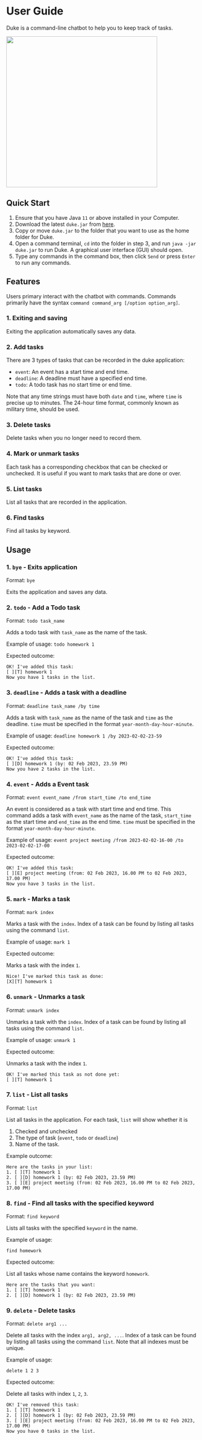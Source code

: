 # User Guide
Duke is a command-line chatbot to help you to keep track of tasks.

<img height="400px" src="Ui.png">

## Quick Start
1. Ensure that you have Java `11` or above installed in your Computer.
2. Download the latest `duke.jar` from [here](https://github.com/potty10/ip/releases).
3. Copy or move `duke.jar` to the folder that you want to use as the home folder for Duke.
4. Open a command terminal, `cd` into the folder in step 3, and run `java -jar duke.jar` to run Duke. A graphical user interface (GUI) should open.
5. Type any commands in the command box, then click `Send` or press `Enter` to run any commands.

## Features 
Users primary interact with the chatbot with commands. Commands primarily have the syntax `command command_arg [/option option_arg]`.

### 1. Exiting and saving
Exiting the application automatically saves any data.

### 2. Add tasks

There are 3 types of tasks that can be recorded in the duke application:
- `event`: An event has a start time and end time.
- `deadline`: A deadline must have a specified end time.
- `todo`: A todo task has no start time or end time.

Note that any time strings must have both `date` and `time`, where `time` 
is precise up to minutes. The 24-hour time format, commonly known as military time, should be used.

### 3. Delete tasks

Delete tasks when you no longer need to record them.

### 4. Mark or unmark tasks

Each task has a corresponding checkbox that can be checked or unchecked. It is useful if you want to mark tasks that are done or over.

### 5. List tasks

List all tasks that are recorded in the application.

### 6. Find tasks

Find all tasks by keyword.

## Usage

### 1. `bye` - Exits application

Format: `bye`

Exits the application and saves any data.
 
### 2. `todo` - Add a Todo task

Format: `todo task_name`

Adds a todo task with `task_name` as the name of the task.

Example of usage: `todo homework 1`

Expected outcome:

```
OK! I've added this task:
[ ][T] homework 1
Now you have 1 tasks in the list.
```

### 3. `deadline` - Adds a task with a deadline

Format: `deadline task_name /by time`

Adds a task with `task_name` as the name of the task and `time` as the deadline. `time` must be specified in the format
`year-month-day-hour-minute`.

Example of usage:  `deadline homework 1 /by 2023-02-02-23-59`

Expected outcome:

```
OK! I've added this task:
[ ][D] homework 1 (by: 02 Feb 2023, 23.59 PM)
Now you have 2 tasks in the list.
```

### 4. `event` - Adds a Event task

Format: `event event_name /from start_time /to end_time`

An event is considered as a task with start time and end time. This command adds a 
task with `event_name` as the name of the task, `start_time` as the start time and `end_time` as the end time.
`time` must be specified in the format `year-month-day-hour-minute`.

Example of usage: `event project meeting /from 2023-02-02-16-00 /to 2023-02-02-17-00`

Expected outcome:

```
OK! I've added this task:
[ ][E] project meeting (from: 02 Feb 2023, 16.00 PM to 02 Feb 2023, 17.00 PM)
Now you have 3 tasks in the list.
```

### 5. `mark` - Marks a task

Format: `mark index`

Marks a task with the `index`. Index of a task can be found by listing all tasks using the command `list`.

Example of usage: `mark 1`

Expected outcome:

Marks a task with the index `1`.

```
Nice! I've marked this task as done:
[X][T] homework 1
```

### 6. `unmark` - Unmarks a task

Format: `unmark index`

Unmarks a task with the `index`. Index of a task can be found by listing all tasks using the command `list`.

Example of usage: `unmark 1`

Expected outcome:

Unmarks a task with the index `1`.

```
OK! I've marked this task as not done yet:
[ ][T] homework 1
```

### 7. `list` - List all tasks

Format: `list`

List all tasks in the application. For each task, `list` will show whether it is
1. Checked and unchecked
2. The type of task (`event`, `todo` or `deadline`)
3. Name of the task.

Example outcome:

```
Here are the tasks in your list:
1. [ ][T] homework 1
2. [ ][D] homework 1 (by: 02 Feb 2023, 23.59 PM)
3. [ ][E] project meeting (from: 02 Feb 2023, 16.00 PM to 02 Feb 2023, 17.00 PM)
```

### 8. `find` - Find all tasks with the specified keyword

Format: `find keyword`

Lists all tasks with the specified `keyword` in the name.

Example of usage:

`find homework`

Expected outcome:

List all tasks whose name contains the keyword `homework`.

```
Here are the tasks that you want:
1. [ ][T] homework 1
2. [ ][D] homework 1 (by: 02 Feb 2023, 23.59 PM)
```
### 9. `delete` - Delete tasks

Format: `delete arg1 ...`

Delete all tasks with the index `arg1, arg2, ...`. Index of a task can be found by listing all tasks using the 
command `list`. Note that all indexes must be unique.

Example of usage:

`delete 1 2 3`

Expected outcome:

Delete all tasks with index `1`, `2`, `3`.

```
OK! I've removed this task:
1. [ ][T] homework 1
2. [ ][D] homework 1 (by: 02 Feb 2023, 23.59 PM)
3. [ ][E] project meeting (from: 02 Feb 2023, 16.00 PM to 02 Feb 2023, 17.00 PM)
Now you have 0 tasks in the list.
```